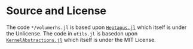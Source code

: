 # Source and License

The code `*/volumerhs.jl` is based upon [`Heptapus.jl`](https://github.com/lcw/Heptapus.jl/) which itself is under the Unlicense.
The code in `utils.jl` is basedon upon [`KernelAbstractions.jl`](https://github.com/JuliaGPU/KernelAbstractions.jl) which itself is under the MIT License.